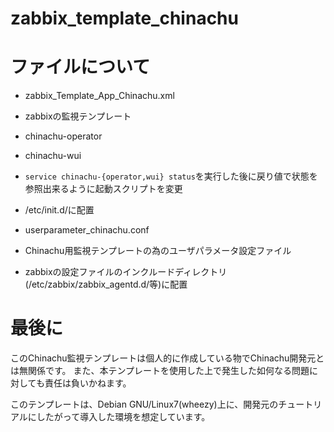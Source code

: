 # zabbix_template_chinachu


# ファイルについて

* zabbix_Template_App_Chinachu.xml

 * zabbixの監視テンプレート

* chinachu-operator

* chinachu-wui

 * ```service chinachu-{operator,wui} status```を実行した後に戻り値で状態を参照出来るように起動スクリプトを変更

 * /etc/init.d/に配置

* userparameter_chinachu.conf

 * Chinachu用監視テンプレートの為のユーザパラメータ設定ファイル

 * zabbixの設定ファイルのインクルードディレクトリ(/etc/zabbix/zabbix_agentd.d/等)に配置



# 最後に
このChinachu監視テンプレートは個人的に作成している物でChinachu開発元とは無関係です。
また、本テンプレートを使用した上で発生した如何なる問題に対しても責任は負いかねます。

このテンプレートは、Debian GNU/Linux7(wheezy)上に、開発元のチュートリアルにしたがって導入した環境を想定しています。


